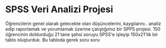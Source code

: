 # SPSS Veri Analizi Projesi

Öğrencilerin genel olarak gelecekte olan düşüncelerini, kaygılarını.. analiz edip raporlamak ve yorumlamak üzerine çalıştığımız bir SPPS projesi. 150 öğrencinin doldurduğu 21 tane şahsi soruyu SPSS'e işleyip 150x21'lik bir tablo oluşturduk. Bu tabloda gerek soru soru 

